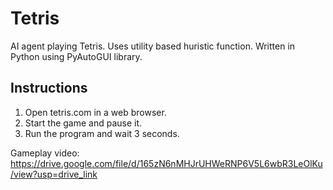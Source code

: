 # Tetris
AI agent playing Tetris. Uses utility based huristic function. Written in Python using PyAutoGUI library. 

## Instructions
1. Open tetris.com in a web browser.
2. Start the game and pause it.
3. Run the program and wait 3 seconds.

Gameplay video: https://drive.google.com/file/d/165zN6nMHJrUHWeRNP6V5L6wbR3LeOlKu/view?usp=drive_link
